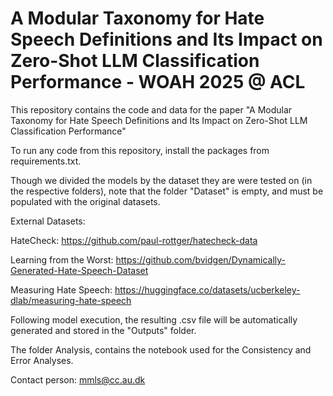 # A Modular Taxonomy for Hate Speech Definitions and Its Impact on Zero-Shot LLM Classification Performance - WOAH 2025 @ ACL

This repository contains the code and data for the paper "A Modular Taxonomy for Hate Speech Definitions and Its Impact on Zero-Shot LLM Classification Performance" 

To run any code from this repository, install the packages from requirements.txt.

Though we divided the models by the dataset they are were tested on (in the respective folders), note that the folder "Dataset" is empty, and must be populated with the original datasets.

External Datasets:

HateCheck: https://github.com/paul-rottger/hatecheck-data

Learning from the Worst: https://github.com/bvidgen/Dynamically-Generated-Hate-Speech-Dataset

Measuring Hate Speech: https://huggingface.co/datasets/ucberkeley-dlab/measuring-hate-speech


Following model execution, the resulting .csv file will be automatically generated and stored in the "Outputs" folder.

The folder Analysis, contains the notebook used for the Consistency and Error Analyses.


Contact person: mmls@cc.au.dk
